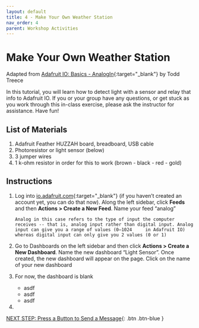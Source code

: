 ```yaml
---
layout: default
title: 4 - Make Your Own Weather Station
nav_order: 4
parent: Workshop Activities
---
```


# Make Your Own Weather Station

Adapted from [Adafruit IO: Basics - AnalogIn](https://learn.adafruit.com/adafruit-io-basics-analog-input){:target="_blank"} by Todd Treece

In this tutorial, you will learn how to detect light with a sensor and relay that info to Adafruit IO. If you or your group have any questions, or get stuck as you work through this in-class exercise, please ask the instructor for assistance.  Have fun!

## List of Materials
1.  Adafruit Feather HUZZAH board, breadboard, USB cable
2.  Photoresistor or light sensor (below)
3.  3 jumper wires
4.  1 k-ohm resistor in order for this to work (brown - black - red - gold)

## Instructions

1.  Log into [io.adafruit.com](io.adafruit.com){:target="_blank"} (if you haven’t created an account yet, you can do that now). Along the left sidebar, click **Feeds** and then **Actions > Create a New Feed**. Name your feed “analog”

    ```
    Analog in this case refers to the type of input the computer receives -- that is, analog input rather than digital input. Analog input can give you a range of values (0‒1024     in Adafruit IO) whereas digital input can only give you 2 values (0 or 1)
    ```

2.  Go to Dashboards on the left sidebar and then click **Actions > Create a New Dashboard**. Name the new dashboard “Light Sensor”. Once created, the new dashboard will appear on the page. Click on the name of your new dashboard
3.  For now, the dashboard is blank
    -   asdf
    -   asdf
    -   asdf
4.  

[NEXT STEP: Press a Button to Send a Message](act-4.html){: .btn .btn-blue }
